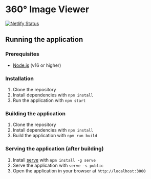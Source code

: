 # 360° Image Viewer
[![Netlify Status](https://api.netlify.com/api/v1/badges/eb7d2c6e-6bcf-4641-951b-ef7376b4a620/deploy-status)](https://app.netlify.com/sites/360-player/deploys)
 
## Running the application

### Prerequisites

- [Node.js](https://nodejs.org/en/) (v16 or higher)

### Installation

1. Clone the repository
2. Install dependencies with `npm install`
3. Run the application with `npm start`

### Building the application

1. Clone the repository
2. Install dependencies with `npm install`
3. Build the application with `npm run build`

### Serving the application (after building)

1. Install [serve](https://www.npmjs.com/package/serve) with `npm install -g serve`
2. Serve the application with `serve -s public`
3. Open the application in your browser at `http://localhost:3000`
